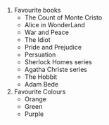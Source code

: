 1. Favourite books
   * The Count of Monte Cristo
   * Alice in WonderLand
   * War and Peace
   * The Idiot
   * Pride and Prejudice
   * Persuation
   * Sherlock Homes series
   * Agatha Christe series
   * The Hobbit
   * Adam Bede
2. Favourite Colours
   * Orange
   * Green
   * Purple

